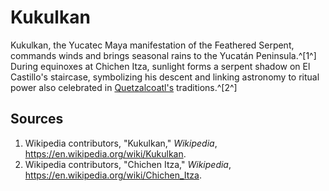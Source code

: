# Kukulkan

Kukulkan, the Yucatec Maya manifestation of the Feathered Serpent, commands winds and brings seasonal rains to the Yucatán Peninsula.^[1^] During equinoxes at Chichen Itza, sunlight forms a serpent shadow on El Castillo's staircase, symbolizing his descent and linking astronomy to ritual power also celebrated in [Quetzalcoatl's](../quetzalcoatl/README.md) traditions.^[2^]

## Sources
1. Wikipedia contributors, "Kukulkan," *Wikipedia*, <https://en.wikipedia.org/wiki/Kukulkan>.
2. Wikipedia contributors, "Chichen Itza," *Wikipedia*, <https://en.wikipedia.org/wiki/Chichen_Itza>.
